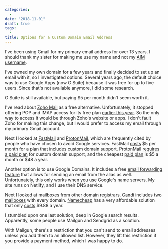 ```yaml
---
categories:
  -
date: "2018-11-01"
draft: true
tags:
  -
title: Options for a Custom Domain Email Address
---
```


I've been using Gmail for my primary email address for over 13 years. I should
thank my sister for making me use my name and not my [AIM
username](https://en.wikipedia.org/wiki/AIM_(software)).

I've owned my own domain for a few years and finally decided to set up an email
with it, so I investigated options. Several years ago, the default choice was to
use Google Apps (now G Suite) because it was free for up to five users. Since
that's not available anymore, I did some research.

G Suite is still available, but paying $5 per month didn't seem worth it.

I've read about [Zoho Mail](https://www.zoho.com/mail/) as a free alternative.
Unfortunately, it stopped offering POP and IMAP access for its free plan
[earlier this
year](https://help.zoho.com/portal/community/topic/zoho-free-tier-pop-imap-activesync-no-longer-free).
So the only way to access it would be through Zoho's website or apps. I don't
fault Zoho for making this change, but I would prefer to access my email through
my primary Gmail account.

Next I looked at [FastMail](https://www.fastmail.com/) and
[ProtonMail](https://protonmail.com/), which are frequently cited by people who
have chosen to avoid Google services. FastMail
[costs](https://www.fastmail.com/pricing/) $5 per month for a plan that includes
custom domain support. ProtonMail [requires a paid
plan](https://protonmail.com/support/knowledge-base/custom-domain-support/) for
custom domain support, and the cheapest [paid
plan](https://protonmail.com/pricing) is $5 a month or $48 a year.

Another option is to use Google Domains. It includes a free [email forwarding
feature](https://support.google.com/domains/answer/3251241) that allows for
sending an email from the alias as well. Unfortunately, this only works when you
use Google's name servers. My site runs on Netlify, and I use their DNS service.

Next I looked at mailboxes from other domain registrars.
[Gandi](https://www.gandi.net) includes [two
mailboxes](https://www.gandi.net/en/domain/email) with every domain.
[Namecheap](https://www.namecheap.com) has a very affordable solution that only
[costs](https://www.namecheap.com/hosting/email.aspx) $9.88 a year.

I stumbled upon one last solution, deep in Google search results. Apparently,
some people use Mailgun and Sendgrid as a solution.

With Mailgun, there's a restriction that you can't send to email addresses
unless you add them to an allowed list. However, they lift this restriction if
you provide a payment method, which I was happy to do.
